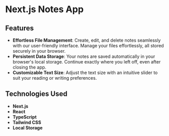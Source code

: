 # Next.js Notes App

## Features

-   **Effortless File Management**:
    Create, edit, and delete notes
    seamlessly with our user-friendly
    interface. Manage your files
    effortlessly, all stored securely in
    your browser.
-   **Persistent Data Storage**: Your
    notes are saved automatically in
    your browser's local storage.
    Continue exactly where you left off,
    even after closing the app.
-   **Customizable Text Size**: Adjust
    the text size with an intuitive
    slider to suit your reading or
    writing preferences.

## Technologies Used

-   **Next.js**
-   **React**
-   **TypeScript**
-   **Tailwind CSS**
-   **Local Storage**
